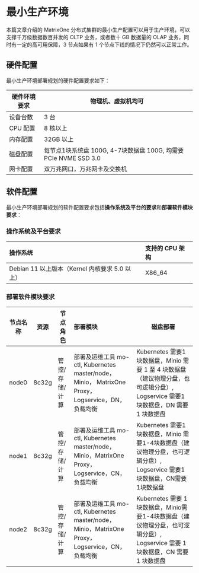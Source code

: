 # 最小生产环境

本篇文章介绍的 MatrixOne 分布式集群的最小生产配置可以用于生产环境，可以支撑千万级数据数百并发的 OLTP 业务，或者数十 GB 数据量的 OLAP 业务，同时有一定的高可用保障，3 节点如果有 1 个节点下线的情况下仍然可以正常工作。

## 硬件配置

最小生产环境部署规划的硬件配置要求如下：

| 硬件环境要求 | 物理机、虚拟机均可                                           |
| ------------ | ------------------------------------------------------------ |
| 设备台数     | 3 台                                                          |
| CPU 配置      | 8 核以上                                                      |
| 内存配置     | 32GB 以上                                                     |
| 磁盘配置     | 每节点1块系统盘 100G, 4-7块数据盘 100G, 均需要 PCIe NVME SSD 3.0 |
| 网卡配置     | 双万兆网口，万兆网卡及交换机                                 |

## 软件配置

最小生产环境部署规划的软件配置要求包括**操作系统及平台的要求**和**部署软件模块要求**：

### 操作系统及平台要求

| 操作系统                                   | 支持的 CPU 架构 |
| :----------------------------------------- | :-------------- |
| Debian 11 以上版本（Kernel 内核要求 5.0 以上） | X86_64          |

### 部署软件模块要求

| 节点名称 | 资源  | 节点角色       | 部署模块                                                     | 磁盘部署                                                     |
| -------- | ----- | -------------- | :----------------------------------------------------------- | ------------------------------------------------------------ |
| node0    | 8c32g | 管控/存储/计算 | 部署及运维工具 mo-ctl, Kubernetes master/node，Minio， MatrixOne Proxy，Logservice，DN，负载均衡 | Kubernetes 需要1块数据盘，Minio 需要 1 至 4 块数据盘（建议物理分盘，也可逻辑分盘）, Logservice 需要1块数据盘，DN 需要 1 块数据盘 |
| node1    | 8c32g | 管控/存储/计算 | 部署及运维工具 mo-ctl, Kubernetes master/node，Minio，MatrixOne Proxy，Logservice，CN，负载均衡 | Kubernetes 需要1块数据盘，Minio 需要1-4块数据盘（建议物理分盘，也可逻辑分盘）, Logservice 需要1块数据盘，CN需要1块数据盘 |
| node2    | 8c32g | 管控/存储/计算 | 部署及运维工具 mo-ctl, Kubernetes master/node，Minio，MatrixOne Proxy，Logservice，CN，负载均衡 | Kubernetes 需要 1 块数据盘，Minio需要1-4块数据盘（建议物理分盘，也可逻辑分盘）, Logservice 需要 1 块数据盘，CN 需要 1 块数据盘 |
